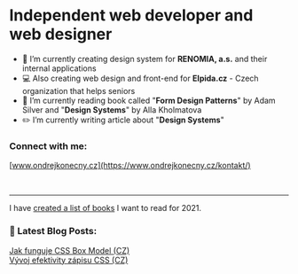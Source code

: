 # Independent web developer and web designer

- 🎨  I’m currently creating design system for **RENOMIA, a.s.** and their internal applications
- 💻  Also creating web design and front-end for **Elpida.cz** - Czech organization that helps seniors
- 📖  I’m currently reading book called "**Form Design Patterns**" by Adam Silver and "**Design Systems**" by Alla Kholmatova
- ✏️  I’m currently writing article about "**Design Systems**"


### Connect with me:

[www.ondrejkonecny.cz](https://www.ondrejkonecny.cz/kontakt/)

<br>

---
I have [created a list of books](https://github.com/ondrejko/ondrejko/blob/main/books.md) I want to read for 2021.
### 📕 Latest Blog Posts:
[Jak funguje CSS Box Model (CZ)](https://frontend.garden/jak-funguje-css-box-model/) <br>
[Vývoj efektivity zápisu CSS (CZ)](https://medium.com/@ondrej.konecny/efektivn%C3%AD-stylov%C3%A1n%C3%AD-od-html-element%C5%AF-po-styled-components-be9198308904)

